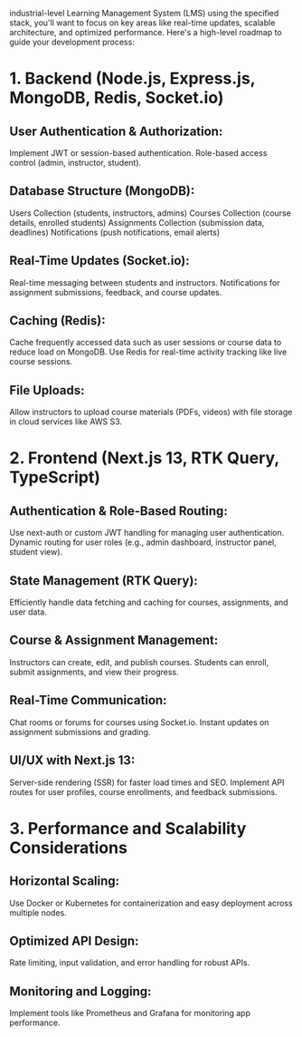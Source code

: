  industrial-level Learning Management System (LMS) using the specified stack, you'll want to focus on key areas like real-time updates, scalable architecture, and optimized performance. Here's a high-level roadmap to guide your development process:

# 1. Backend (Node.js, Express.js, MongoDB, Redis, Socket.io)
## User Authentication & Authorization: 
Implement JWT or session-based authentication. Role-based access control (admin, instructor, student).
## Database Structure (MongoDB):
Users Collection (students, instructors, admins)
Courses Collection (course details, enrolled students)
Assignments Collection (submission data, deadlines)
Notifications (push notifications, email alerts)
## Real-Time Updates (Socket.io):
Real-time messaging between students and instructors.
Notifications for assignment submissions, feedback, and course updates.
## Caching (Redis):
Cache frequently accessed data such as user sessions or course data to reduce load on MongoDB.
Use Redis for real-time activity tracking like live course sessions.
## File Uploads:
Allow instructors to upload course materials (PDFs, videos) with file storage in cloud services like AWS S3.
# 2. Frontend (Next.js 13, RTK Query, TypeScript)
## Authentication & Role-Based Routing:
Use next-auth or custom JWT handling for managing user authentication.
Dynamic routing for user roles (e.g., admin dashboard, instructor panel, student view).
## State Management (RTK Query):
Efficiently handle data fetching and caching for courses, assignments, and user data.
## Course & Assignment Management:
Instructors can create, edit, and publish courses.
Students can enroll, submit assignments, and view their progress.
## Real-Time Communication:
Chat rooms or forums for courses using Socket.io.
Instant updates on assignment submissions and grading.
## UI/UX with Next.js 13:
Server-side rendering (SSR) for faster load times and SEO.
Implement API routes for user profiles, course enrollments, and feedback submissions.
# 3. Performance and Scalability Considerations
## Horizontal Scaling:
Use Docker or Kubernetes for containerization and easy deployment across multiple nodes.
## Optimized API Design:
Rate limiting, input validation, and error handling for robust APIs.
## Monitoring and Logging:
Implement tools like Prometheus and Grafana for monitoring app performance.
